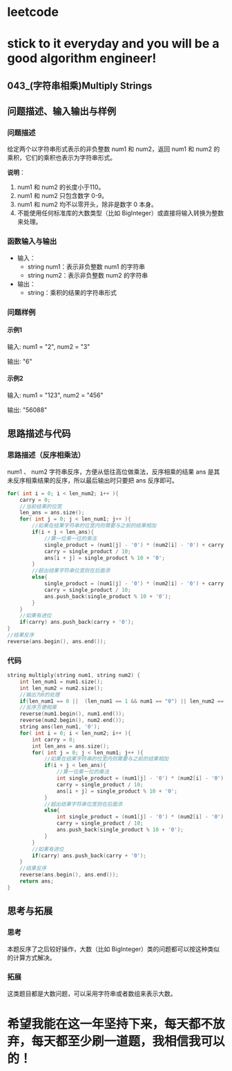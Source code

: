 # leetcode
# stick to it everyday and you will be a good algorithm engineer!
## 043_(字符串相乘)Multiply Strings
## 问题描述、输入输出与样例

### 问题描述

给定两个以字符串形式表示的非负整数 num1 和 num2，返回 num1 和 num2 的乘积，它们的乘积也表示为字符串形式。

__说明__：

1. num1 和 num2 的长度小于110。
2. num1 和 num2 只包含数字 0-9。
3. num1 和 num2 均不以零开头，除非是数字 0 本身。
4. 不能使用任何标准库的大数类型（比如 BigInteger）或直接将输入转换为整数来处理。

### 函数输入与输出

* 输入：
	* string num1：表示非负整数 num1 的字符串
	* string num2：表示非负整数 num2 的字符串
* 输出：
	* string：乘积的结果的字符串形式
	
### 问题样例

#### 示例1

输入: num1 = "2", num2 = "3"

输出: "6"

#### 示例2

输入: num1 = "123", num2 = "456"

输出: "56088"
	
	
## 思路描述与代码	
### 思路描述（反序相乘法）
num1 、 num2 字符串反序，方便从低往高位做乘法，反序相乘的结果 ans 是其未反序相乘结果的反序，所以最后输出时只要把 ans 反序即可。
```cpp
for( int i = 0; i < len_num2; i++ ){
	carry = 0;
	//当前结果的位宽
	len_ans = ans.size();
	for( int j = 0; j < len_num1; j++ ){
		//如果在结果字符串的位宽内则需要与之前的结果相加
		if(i + j < len_ans){
			//算一位乘一位的乘法
			single_product = (num1[j] - '0') * (num2[i] - '0') + carry + ans[i + j] - '0';
			carry = single_product / 10;
			ans[i + j] = single_product % 10 + '0';
		}
		//超出结果字符串位宽则在后面添
		else{
			single_product = (num1[j] - '0') * (num2[i] - '0') + carry;
			carry = single_product / 10;
			ans.push_back(single_product % 10 + '0');
		}
	}
	//如果有进位
	if(carry) ans.push_back(carry + '0');
}
//结果反序
reverse(ans.begin(), ans.end());
```



### 代码
```cpp
string multiply(string num1, string num2) {
	int len_num1 = num1.size();
	int len_num2 = num2.size();
	//输出为0的处理
	if(len_num1 == 0 ||  (len_num1 == 1 && num1 == "0") || len_num2 == 0 || (len_num2 == 1 && num2 == "0")) return "0";
	//反序方便相乘
	reverse(num1.begin(), num1.end());
	reverse(num2.begin(), num2.end());
	string ans(len_num1, '0');
	for( int i = 0; i < len_num2; i++ ){
		int carry = 0;
		int len_ans = ans.size();
		for( int j = 0; j < len_num1; j++ ){
			//如果在结果字符串的位宽内则需要与之前的结果相加
			if(i + j < len_ans){
				//算一位乘一位的乘法
				int single_product = (num1[j] - '0') * (num2[i] - '0') + carry + ans[i + j] - '0';
				carry = single_product / 10;
				ans[i + j] = single_product % 10 + '0';
			}
			//超出结果字符串位宽则在后面添
			else{
				int single_product = (num1[j] - '0') * (num2[i] - '0') + carry;
				carry = single_product / 10;
				ans.push_back(single_product % 10 + '0');
			}
		}
		//如果有进位
		if(carry) ans.push_back(carry + '0');
	}
	//结果反序
	reverse(ans.begin(), ans.end());
	return ans;
}
```
## 思考与拓展
### 思考
本题反序了之后较好操作，大数（比如 BigInteger）类的问题都可以按这种类似的计算方式解决。
### 拓展
这类题目都是大数问题，可以采用字符串或者数组来表示大数。


	  
# 希望我能在这一年坚持下来，每天都不放弃，每天都至少刷一道题，我相信我可以的！
